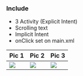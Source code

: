 ### Include

- 3 Activity (Explicit Intent)
- Scrolling text
- Implicit Intent
- onClick set on main.xml

| Pic 1   |  Pic 2   |  Pic 3 |
| :---    | :---     | :---   |
| ![](https://i.ibb.co/b1y5Sy5/1.jpg)  |  ![](https://i.ibb.co/b1y5Sy5/1.jpg) |  ![](https://i.ibb.co/b1y5Sy5/1.jpg) |

